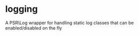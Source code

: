 # logging
A PSR\Log wrapper for handling static log classes that can be enabled/disabled on the fly
